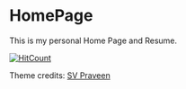 # HomePage
This is my personal Home Page and Resume.

[![HitCount](http://hits.dwyl.com/rishitsaiya/homepage.svg)](http://hits.dwyl.com/rishitsaiya/homepage)


Theme credits:
[SV Praveen](https://github.com/svp19/svp19.github.io)
